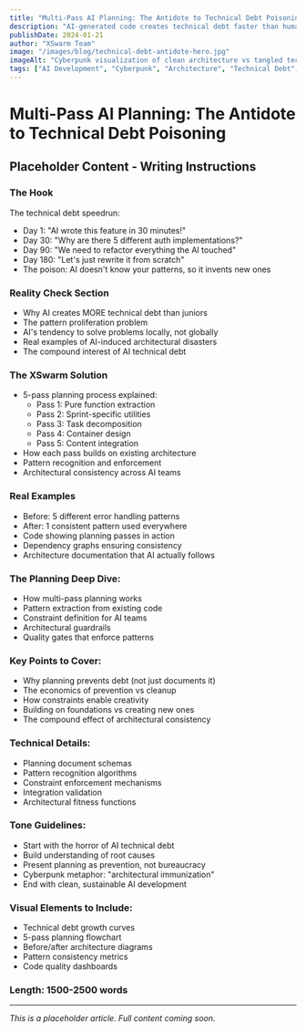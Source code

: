 ```yaml
---
title: "Multi-Pass AI Planning: The Antidote to Technical Debt Poisoning"
description: "AI-generated code creates technical debt faster than human code because AI doesn't understand your existing architecture. XSwarm's 5-pass planning process ensures AI builds on your foundation, not around it."
publishDate: 2024-01-21
author: "XSwarm Team"
image: "/images/blog/technical-debt-antidote-hero.jpg"
imageAlt: "Cyberpunk visualization of clean architecture vs tangled technical debt"
tags: ["AI Development", "Cyberpunk", "Architecture", "Technical Debt", "Planning"]
---
```


# Multi-Pass AI Planning: The Antidote to Technical Debt Poisoning

## Placeholder Content - Writing Instructions

### The Hook
The technical debt speedrun:
- Day 1: "AI wrote this feature in 30 minutes!"
- Day 30: "Why are there 5 different auth implementations?"
- Day 90: "We need to refactor everything the AI touched"
- Day 180: "Let's just rewrite it from scratch"
- The poison: AI doesn't know your patterns, so it invents new ones

### Reality Check Section
- Why AI creates MORE technical debt than juniors
- The pattern proliferation problem
- AI's tendency to solve problems locally, not globally
- Real examples of AI-induced architectural disasters
- The compound interest of AI technical debt

### The XSwarm Solution
- 5-pass planning process explained:
  - Pass 1: Pure function extraction
  - Pass 2: Sprint-specific utilities
  - Pass 3: Task decomposition
  - Pass 4: Container design
  - Pass 5: Content integration
- How each pass builds on existing architecture
- Pattern recognition and enforcement
- Architectural consistency across AI teams

### Real Examples
- Before: 5 different error handling patterns
- After: 1 consistent pattern used everywhere
- Code showing planning passes in action
- Dependency graphs ensuring consistency
- Architecture documentation that AI actually follows

### The Planning Deep Dive:
- How multi-pass planning works
- Pattern extraction from existing code
- Constraint definition for AI teams
- Architectural guardrails
- Quality gates that enforce patterns

### Key Points to Cover:
- Why planning prevents debt (not just documents it)
- The economics of prevention vs cleanup
- How constraints enable creativity
- Building on foundations vs creating new ones
- The compound effect of architectural consistency

### Technical Details:
- Planning document schemas
- Pattern recognition algorithms
- Constraint enforcement mechanisms
- Integration validation
- Architectural fitness functions

### Tone Guidelines:
- Start with the horror of AI technical debt
- Build understanding of root causes
- Present planning as prevention, not bureaucracy
- Cyberpunk metaphor: "architectural immunization"
- End with clean, sustainable AI development

### Visual Elements to Include:
- Technical debt growth curves
- 5-pass planning flowchart
- Before/after architecture diagrams
- Pattern consistency metrics
- Code quality dashboards

### Length: 1500-2500 words

---

*This is a placeholder article. Full content coming soon.*